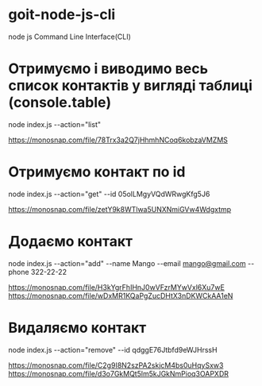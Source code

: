 # goit-node-js-cli

node js Command Line Interface(CLI)

# Отримуємо і виводимо весь список контактів у вигляді таблиці (console.table)

node index.js --action="list"

https://monosnap.com/file/78Trx3a2Q7jHhmhNCoq6kobzaVMZMS

# Отримуємо контакт по id

node index.js --action="get" --id 05olLMgyVQdWRwgKfg5J6

https://monosnap.com/file/zetY9k8WTlwa5UNXNmiGVw4Wdgxtmp

# Додаємо контакт

node index.js --action="add" --name Mango --email mango@gmail.com --phone 322-22-22

https://monosnap.com/file/H3kYgrFhIHnJ0wVFzrMYwVxl6Xu7wE
https://monosnap.com/file/wDxMR1KQaPgZucDHtX3nDKWCkAA1eN

# Видаляємо контакт

node index.js --action="remove" --id qdggE76Jtbfd9eWJHrssH

https://monosnap.com/file/C2g9I8N2szPA2skjcM4bs0uHqySxw3
https://monosnap.com/file/d3o7GkMQt5lm5kJGkNmPioq3OAPXDR

